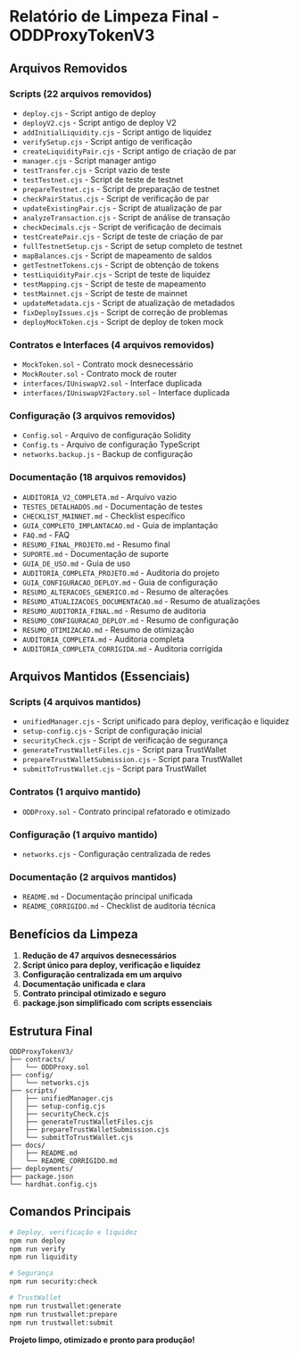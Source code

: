 # Relatório de Limpeza Final - ODDProxyTokenV3

## Arquivos Removidos

### Scripts (22 arquivos removidos)
- `deploy.cjs` - Script antigo de deploy
- `deployV2.cjs` - Script antigo de deploy V2
- `addInitialLiquidity.cjs` - Script antigo de liquidez
- `verifySetup.cjs` - Script antigo de verificação
- `createLiquidityPair.cjs` - Script antigo de criação de par
- `manager.cjs` - Script manager antigo
- `testTransfer.cjs` - Script vazio de teste
- `testTestnet.cjs` - Script de teste de testnet
- `prepareTestnet.cjs` - Script de preparação de testnet
- `checkPairStatus.cjs` - Script de verificação de par
- `updateExistingPair.cjs` - Script de atualização de par
- `analyzeTransaction.cjs` - Script de análise de transação
- `checkDecimals.cjs` - Script de verificação de decimais
- `testCreatePair.cjs` - Script de teste de criação de par
- `fullTestnetSetup.cjs` - Script de setup completo de testnet
- `mapBalances.cjs` - Script de mapeamento de saldos
- `getTestnetTokens.cjs` - Script de obtenção de tokens
- `testLiquidityPair.cjs` - Script de teste de liquidez
- `testMapping.cjs` - Script de teste de mapeamento
- `testMainnet.cjs` - Script de teste de mainnet
- `updateMetadata.cjs` - Script de atualização de metadados
- `fixDeployIssues.cjs` - Script de correção de problemas
- `deployMockToken.cjs` - Script de deploy de token mock

### Contratos e Interfaces (4 arquivos removidos)
- `MockToken.sol` - Contrato mock desnecessário
- `MockRouter.sol` - Contrato mock de router
- `interfaces/IUniswapV2.sol` - Interface duplicada
- `interfaces/IUniswapV2Factory.sol` - Interface duplicada

### Configuração (3 arquivos removidos)
- `Config.sol` - Arquivo de configuração Solidity
- `Config.ts` - Arquivo de configuração TypeScript
- `networks.backup.js` - Backup de configuração

### Documentação (18 arquivos removidos)
- `AUDITORIA_V2_COMPLETA.md` - Arquivo vazio
- `TESTES_DETALHADOS.md` - Documentação de testes
- `CHECKLIST_MAINNET.md` - Checklist específico
- `GUIA_COMPLETO_IMPLANTACAO.md` - Guia de implantação
- `FAQ.md` - FAQ
- `RESUMO_FINAL_PROJETO.md` - Resumo final
- `SUPORTE.md` - Documentação de suporte
- `GUIA_DE_USO.md` - Guia de uso
- `AUDITORIA_COMPLETA_PROJETO.md` - Auditoria do projeto
- `GUIA_CONFIGURACAO_DEPLOY.md` - Guia de configuração
- `RESUMO_ALTERACOES_GENERICO.md` - Resumo de alterações
- `RESUMO_ATUALIZACOES_DOCUMENTACAO.md` - Resumo de atualizações
- `RESUMO_AUDITORIA_FINAL.md` - Resumo de auditoria
- `RESUMO_CONFIGURACAO_DEPLOY.md` - Resumo de configuração
- `RESUMO_OTIMIZACAO.md` - Resumo de otimização
- `AUDITORIA_COMPLETA.md` - Auditoria completa
- `AUDITORIA_COMPLETA_CORRIGIDA.md` - Auditoria corrigida

## Arquivos Mantidos (Essenciais)

### Scripts (4 arquivos mantidos)
- `unifiedManager.cjs` - Script unificado para deploy, verificação e liquidez
- `setup-config.cjs` - Script de configuração inicial
- `securityCheck.cjs` - Script de verificação de segurança
- `generateTrustWalletFiles.cjs` - Script para TrustWallet
- `prepareTrustWalletSubmission.cjs` - Script para TrustWallet
- `submitToTrustWallet.cjs` - Script para TrustWallet

### Contratos (1 arquivo mantido)
- `ODDProxy.sol` - Contrato principal refatorado e otimizado

### Configuração (1 arquivo mantido)
- `networks.cjs` - Configuração centralizada de redes

### Documentação (2 arquivos mantidos)
- `README.md` - Documentação principal unificada
- `README_CORRIGIDO.md` - Checklist de auditoria técnica

## Benefícios da Limpeza

1. **Redução de 47 arquivos desnecessários**
2. **Script único para deploy, verificação e liquidez**
3. **Configuração centralizada em um arquivo**
4. **Documentação unificada e clara**
5. **Contrato principal otimizado e seguro**
6. **package.json simplificado com scripts essenciais**

## Estrutura Final

```
ODDProxyTokenV3/
├── contracts/
│   └── ODDProxy.sol
├── config/
│   └── networks.cjs
├── scripts/
│   ├── unifiedManager.cjs
│   ├── setup-config.cjs
│   ├── securityCheck.cjs
│   ├── generateTrustWalletFiles.cjs
│   ├── prepareTrustWalletSubmission.cjs
│   └── submitToTrustWallet.cjs
├── docs/
│   ├── README.md
│   └── README_CORRIGIDO.md
├── deployments/
├── package.json
└── hardhat.config.cjs
```

## Comandos Principais

```bash
# Deploy, verificação e liquidez
npm run deploy
npm run verify
npm run liquidity

# Segurança
npm run security:check

# TrustWallet
npm run trustwallet:generate
npm run trustwallet:prepare
npm run trustwallet:submit
```

**Projeto limpo, otimizado e pronto para produção!** 